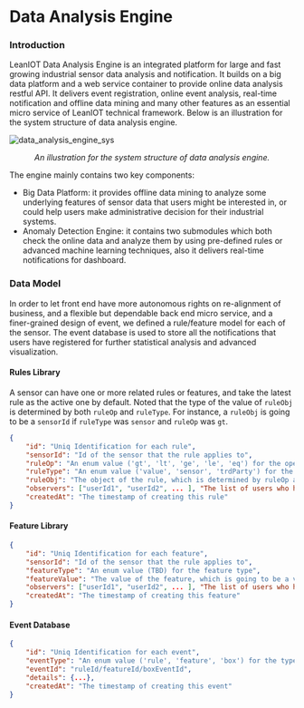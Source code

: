 Data Analysis Engine
===

### Introduction

LeanIOT Data Analysis Engine is an integrated platform for large and fast growing industrial sensor data analysis and notification. It builds on a big data platform and a web service container to provide online data analysis restful API. It delivers event registration, online event analysis, real-time notification and offline data mining and many other features as an essential micro service of LeanIOT technical framework. Below is an illustration for the system structure of data analysis engine. 

![data_analysis_engine_sys](https://github.com/leaniot/data-analysis-engine/blob/master/img/LeanIOT%20Data%20Analysis%20Engine.png)
*<p align="center">An illustration for the system structure of data analysis engine.</p>*

The engine mainly contains two key components:

- Big Data Platform: it provides offline data mining to analyze some underlying features of sensor data that users might be interested in, or could help users make administrative decision for their industrial systems. 
- Anomaly Detection Engine: it contains two submodules which both check the online data and analyze them by using pre-defined rules or advanced machine learning techniques, also it delivers real-time notifications for dashboard. 

### Data Model

In order to let front end have more autonomous rights on re-alignment of business, and a flexible but dependable back end micro service, and a finer-grained design of event, we defined a rule/feature model for each of the sensor. The event database is used to store all the notifications that users have registered for further statistical analysis and advanced visualization.

#### Rules Library

A sensor can have one or more related rules or features, and take the latest rule as the active one by default. Noted that the type of the value of `ruleObj` is determined by both `ruleOp` and `ruleType`. For instance, a `ruleObj` is going to be a `sensorId` if `ruleType` was `sensor` and `ruleOp` was `gt`.  

```json
{
    "id": "Uniq Identification for each rule",
    "sensorId": "Id of the sensor that the rule applies to",
    "ruleOp": "An enum value ('gt', 'lt', 'ge', 'le', 'eq') for the operator of the rule",
    "ruleType": "An enum value ('value', 'sensor', 'trdParty') for the data type of the rule",
    "ruleObj": "The object of the rule, which is determined by ruleOp and ruleType",
    "observers": ["userId1", "userId2", ... ], "The list of users who have the rights to subscribe and check the rule", 
    "createdAt": "The timestamp of creating this rule"
}
```

#### Feature Library



```json
{
    "id": "Uniq Identification for each feature",
    "sensorId": "Id of the sensor that the rule applies to",
    "featureType": "An enum value (TBD) for the feature type",
    "featureValue": "The value of the feature, which is going to be a vector or a matrix",
    "observers": ["userId1", "userId2", ... ], "The list of users who have the rights to subscribe and check the rule", 
    "createdAt": "The timestamp of creating this feature"
}
```

#### Event Database



```json
{
	"id": "Uniq Identification for each event",
    "eventType": "An enum value ('rule', 'feature', 'box') for the type of the event",
    "eventId": "ruleId/featureId/boxEventId",
    "details": {...},
    "createdAt": "The timestamp of creating this event"
}
```

